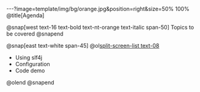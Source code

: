 ---?image=template/img/bg/orange.jpg&position=right&size=50% 100%
@title[Agenda]

@snap[west text-16 text-bold text-nt-orange text-italic span-50]
Topics to be covered
@snapend

@snap[east text-white span-45]
@ol[split-screen-list text-08](false)

- Using slf4j
- Configuration
- Code demo

@olend
@snapend
